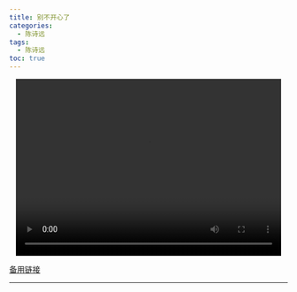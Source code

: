 ```yaml
---
title: 别不开心了
categories:
  - 陈诗远
tags:
  - 陈诗远
toc: true 
---
```




<p style="text-align:center">
   <video width="480" height="320" controls>
       <source src="/video/csy/14.mp4">
   </video>
</p>
 <p><a href="/video/csy/14.mp4">备用链接</a></p>
 
---





